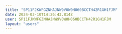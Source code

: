 ```yaml
---
title: "SP11FJKWFGZNHAJNW9V0W0H060BCCTH42R1GH1FJM"
date: 2024-03-10T14:26:43.814Z
user: SP11FJKWFGZNHAJNW9V0W0H060BCCTH42R1GH1FJM
layout: "users"
---
```

    